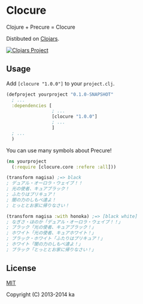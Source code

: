 # Clocure

Clojure + Precure = Clocure

Distibuted on [Clojars](https://clojars.org/clocure).

[![Clojars Project](http://clojars.org/clocure/latest-version.svg)](http://clojars.org/clocure)

## Usage

Add `[clocure "1.0.0"]` to your `project.clj`.

```clj
(defproject yourproject "0.1.0-SNAPSHOT"
  ; ...
  :dependencies [
                 ; ...
                 [clocure "1.0.0"]
                 ; ...
                 ]
  ; ...
  )
```

You can use many symbols about Precure!

```clj
(ns yourproject
  (:require [clocure.core :refere :all]))

(transform nagisa) ;=> black
; デュアル・オーロラ・ウェイブ！！
; 光の使者、キュアブラック！
; ふたりはプリキュア！
; 闇の力のしもべ達よ！
; とっととお家に帰りなさい！

(transform nagisa :with honoka) ;=> [black white]
; なぎさ・ほのか「デュアル・オーロラ・ウェイブ！！」
; ブラック「光の使者、キュアブラック！」
; ホワイト「光の使者、キュアホワイト！」
; ブラック・ホワイト「ふたりはプリキュア！」
; ホワイト「闇の力のしもべ達よ！」
; ブラック「とっととお家に帰りなさい！」
```

## License

[MIT](http://opensource.org/licenses/MIT)

Copyright (C) 2013-2014 ka
